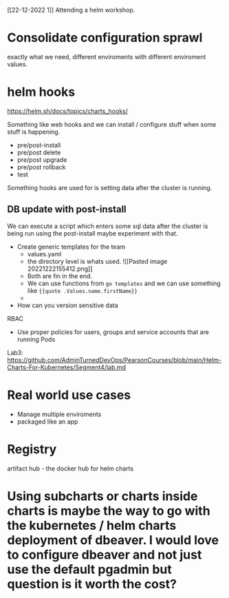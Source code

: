 
[[22-12-2022 1]] Attending a helm workshop. 

# Consolidate configuration sprawl 

exactly what we need, different enviroments with different enviroment values. 


# helm hooks

https://helm.sh/docs/topics/charts_hooks/ 

Something like web hooks and we can install / configure stuff when some stuff is happening. 

- pre/post-install
- pre/post delete
- pre/post upgrade
- pre/post rollback
- test 

Something hooks are used for is setting data after the cluster is running. 

## DB update with post-install

We can execute a script which enters some sql data after the cluster is being run using the post-install maybe experiment with that. 

- Create generic templates for the team
	- values.yaml
	- the directory level is whats used. ![[Pasted image 20221222155412.png]]
	- Both are fin in the end. 
	- We can use functions from `go templates` and we can use something like `{{quote .Values.name.firstName}}`
	- 
- How can you version sensitive data

RBAC 
- Use proper policies for users, groups and service accounts that are running Pods

 Lab3: https://github.com/AdminTurnedDevOps/PearsonCourses/blob/main/Helm-Charts-For-Kubernetes/Segment4/lab.md 


# Real world use cases 

- Manage multiple enviroments
- packaged like an app 

# Registry

artifact hub - the docker hub for helm charts

# Using subcharts or charts inside charts is maybe the way to go with the kubernetes / helm charts deployment of dbeaver. I would love to configure dbeaver and not just use the default pgadmin but question is it worth the cost?

